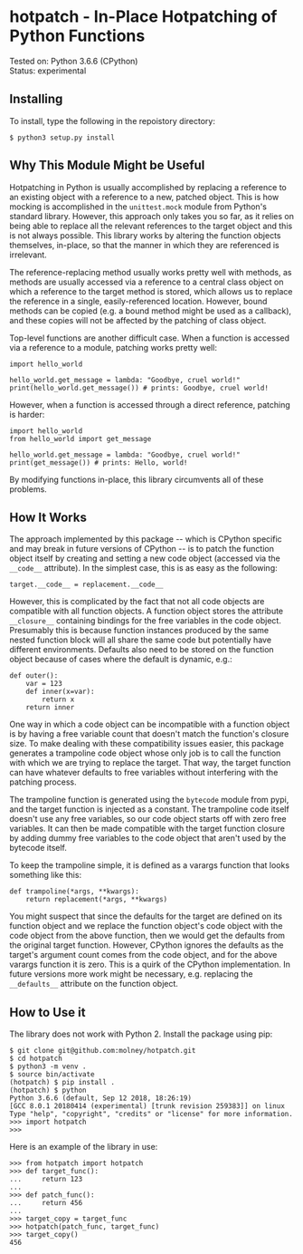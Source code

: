 hotpatch - In-Place Hotpatching of Python Functions
========

Tested on: Python 3.6.6 (CPython)<br>
Status: experimental

Installing
----------

To install, type the following in the repoistory directory:

```
$ python3 setup.py install
```

Why This Module Might be Useful
------

Hotpatching in Python is usually accomplished by replacing a reference to an
existing object with a reference to a new, patched object. This is how mocking
is accomplished in the `unittest.mock` module from Python's standard library.
However, this approach only takes you so far, as it relies on being able to
replace all the relevant references to the target object and this is not always
possible. This library works by altering the function objects themselves,
in-place, so that the manner in which they are referenced is irrelevant.

The reference-replacing method usually works pretty well with methods, as
methods are usually accessed via a reference to a central class object on which
a reference to the target method is stored, which allows us to replace the
reference in a single, easily-referenced location. However, bound methods can
be copied (e.g. a bound method might be used as a callback), and these copies
will not be affected by the patching of class object.

Top-level functions are another difficult case. When a function is accessed via
a reference to a module, patching works pretty well:

```
import hello_world

hello_world.get_message = lambda: "Goodbye, cruel world!"
print(hello_world.get_message()) # prints: Goodbye, cruel world!
```

However, when a function is accessed through a direct reference, patching is
harder:

```
import hello_world
from hello_world import get_message

hello_world.get_message = lambda: "Goodbye, cruel world!"
print(get_message()) # prints: Hello, world!
```

By modifying functions in-place, this library circumvents all of
these problems.

How It Works
------

The approach implemented by this package -- which is CPython specific and may
break in future versions of CPython -- is to patch the function object itself
by creating and setting a new code object (accessed via the `__code__`
attribute). In the simplest case, this is as easy as the following:

```
target.__code__ = replacement.__code__
```

However, this is complicated by the fact that not all code objects are
compatible with all function objects.  A function object stores the attribute
`__closure__` containing bindings for the free variables in the code object.
Presumably this is because function instances produced by the same nested
function block will all share the same code but potentially have different
environments. Defaults also need to be stored on the function object because of
cases where the default is dynamic, e.g.:

```
def outer():
    var = 123
    def inner(x=var):
        return x
    return inner
```

One way in which a code object can be incompatible with a function object is by
having a free variable count that doesn't match the function's closure size. To
make dealing with these compatibility issues easier, this package generates a
trampoline code object whose only job is to call the function with which we are
trying to replace the target.  That way, the target function can have whatever
defaults to free variables without interfering with the patching process.

The trampoline function is generated using the `bytecode` module from pypi, and
the target function is injected as a constant. The trampoline code itself
doesn't use any free variables, so our code object starts off with zero free
variables.  It can then be made compatible with the target function closure by
adding dummy free variables to the code object that aren't used by the bytecode
itself.

To keep the trampoline simple, it is defined as a varargs function that looks
something like this:

```
def trampoline(*args, **kwargs):
    return replacement(*args, **kwargs)
```

You might suspect that since the defaults for the target are defined on its
function object and we replace the function object's code object with the code
object from the above function, then we would get the defaults from the
original target function.  However, CPython ignores the defaults as the
target's argument count comes from the code object, and for the above varargs
function it is zero. This is a quirk of the CPython implementation. In future
versions more work might be necessary, e.g. replacing the `__defaults__`
attribute on the function object.

How to Use it
------

The library does not work with Python 2. Install the package using pip:

```
$ git clone git@github.com:molney/hotpatch.git
$ cd hotpatch
$ python3 -m venv .
$ source bin/activate
(hotpatch) $ pip install .
(hotpatch) $ python
Python 3.6.6 (default, Sep 12 2018, 18:26:19) 
[GCC 8.0.1 20180414 (experimental) [trunk revision 259383]] on linux
Type "help", "copyright", "credits" or "license" for more information.
>>> import hotpatch
>>> 
```

Here is an example of the library in use:

```
>>> from hotpatch import hotpatch
>>> def target_func():
...     return 123
... 
>>> def patch_func():
...     return 456
... 
>>> target_copy = target_func
>>> hotpatch(patch_func, target_func)
>>> target_copy()
456
```

